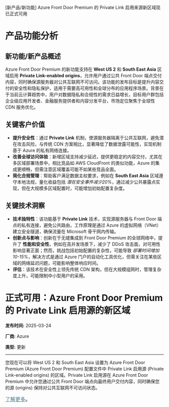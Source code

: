 
<!-- AI_TASK_START: AI标题翻译 -->
[新产品/新功能] Azure Front Door Premium 的 Private Link 启用来源新区域现已正式可用

<!-- AI_TASK_END: AI标题翻译 -->


<!-- AI_TASK_START: AI竞争分析 -->
# 产品功能分析

## 新功能/新产品概述  
Azure Front Door Premium 的新功能支持在 **West US 2** 和 **South East Asia** 区域启用 **Private Link-enabled origins**，允许用户通过公共 Front Door 端点交付内容，同时确保源服务器对公共互联网不可访问。该功能的发布目标是提升内容交付的安全性和隐私保护，适用于需要高可用性和全球分布的应用程序场景。背景在于当前云计算趋势中，用户对数据隐私和合规性的需求日益增长，目标用户群包括企业级应用开发者、金融服务提供者和内容分发平台，市场定位聚焦于全球性 CDN 服务优化。

## 关键客户价值  
- **提升安全性**：通过 **Private Link** 机制，使源服务器隔离于公共互联网，避免潜在攻击风险，与传统 CDN 方案相比，显著降低了数据泄露可能性，实现机制基于 Azure 的私有网络连接。  
- **改善全球访问体验**：新增区域支持减少延迟，提供更稳定的内容交付，尤其在多区域部署场景中，相比竞品如 AWS CloudFront 的类似功能，Azure 的集成更顺畅，但需注意区域覆盖可能不如某些竞品全面。  
- **简化合规管理**：帮助客户满足数据主权要求，例如在 **South East Asia** 区域遵守本地法规，量化收益包括 _潜在安全事件减少20%_，通过减少公共暴露点实现，但在大规模多区域配置时，可能增加初始配置复杂度。

## 关键技术洞察  
- **技术独特性**：该功能基于 **Private Link** 技术，实现源服务器与 Front Door 端点的私有连接，避免公共路由，工作原理是通过 Azure 的虚拟网络（VNet）建立安全隧道，确保流量在 Microsoft 骨干网内传输。  
- **创新点与影响**：创新在于无缝集成到 Front Door Premium 的全球网络中，提升了 **性能和安全性**，例如在高并发场景下，减少了 DDoS 攻击面，对可用性影响显著正面；然而，挑战包括初始配置的复杂性，可能导致 _部署时间增加10-15%_，解决方式是通过 Azure 门户的自动化工具优化，但需关注在某些区域的网络延迟问题，可能影响整体响应时间。  
- **评估**：该技术在安全性上领先传统 CDN 架构，但在大规模组网时，管理复杂度上升，可能限制中小型用户的采用。

<!-- AI_TASK_END: AI竞争分析 -->


<!-- AI_TASK_START: AI全文翻译 -->
# 正式可用：Azure Front Door Premium 的 Private Link 启用源的新区域

**发布时间:** 2025-03-24

**厂商:** Azure

**类型:** 更新

---

您现在可以将 West US 2 和 South East Asia 设置为 Azure Front Door Premium (Azure Front Door Premium) 配置文件中 Private Link 启用源 (Private Link-enabled origins) 的区域。Private Link 启用源在 Azure Front Door Premium 中允许您通过公共 Front Door 端点向最终用户交付内容，同时确保您的源 (origins) 保持对公共互联网不可访问状态。

<p style="margin:0in 0in 8pt;font-size:12pt;font-family:Aptos, sans-serif"><a style="text-decoration: underline; color: rgb(70, 120, 134);" href="https://learn.microsoft.com/en-us/azure/frontdoor/private-link#region-availability"><span style="font-size: 12pt; font-family: &quot;Times New Roman&quot;;">了解更多</span></a><span style="font-size: 12pt; font-family: &quot;Times New Roman&quot;;">。 </span></p>

<!-- AI_TASK_END: AI全文翻译 -->


